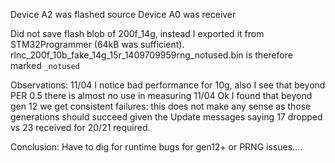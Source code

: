 Device A2 was flashed source
Device A0 was receiver

Did not save flash blob of 200f_14g, instead I exported it from STM32Programmer (64kB was sufficient).
rlnc_200f_10b_fake_14g_15r_1409709959rng_notused.bin is therefore marked `_notused`

Observations:
11/04 I notice bad performance for 10g, also I see that beyond PER 0.5 there is almost no use in measuring
11/04 Ok I found that beyond gen 12 we get consistent failures: this does not make any sense as those generations should succeed given the Update messages saying 17 dropped vs 23 received for 20/21 required.

Conclusion:
Have to dig for runtime bugs for gen12+ or PRNG issues....